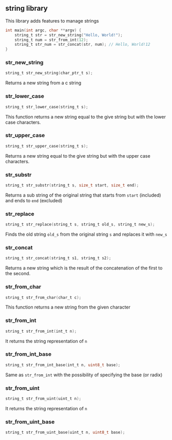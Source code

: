 ## string library
This library adds features to manage strings

```c
int main(int argc, char **argv) {
	string_t str = str_new_string("Hello, World!");
	string_t num = str_from_int(12);
	string_t str_num = str_concat(str, num); // Hello, World!12
}
```
### str_new_string
```c
string_t str_new_string(char_ptr_t s);
```
Returns a new string from a c string

### str_lower_case
```c
string_t str_lower_case(string_t s);
```
This function returns a new string equal to the give string but with the lower case characters.

### str_upper_case
```c
string_t str_upper_case(string_t s);
```
Returns a new string equal to the give string but with the upper case characters.

### str_substr
```c
string_t str_substr(string_t s, size_t start, size_t end);
```
Returns a sub string of the original string that starts from `start` (included) and ends to `end` (excluded)

### str_replace
```c
string_t str_replace(string_t s, string_t old_s, string_t new_s);
```
Finds the old string `old_s` from the original string `s` and replaces it with `new_s`

### str_concat
```c
string_t str_concat(string_t s1, string_t s2);
```
Returns a new string which is the result of the concatenation of the first to the second.

### str_from_char
```c
string_t str_from_char(char_t c);
```
This function returns a new string from the given character

### str_from_int
```c
string_t str_from_int(int_t n);
```
It returns the string representation of `n`

### str_from_int_base
```c
string_t str_from_int_base(int_t n, uint8_t base);
```
Same as `str_from_int` with the possibility of specifying the base (or radix)

### str_from_uint
```c
string_t str_from_uint(uint_t n);
```
It returns the string representation of `n`

### str_from_uint_base
```c
string_t str_from_uint_base(uint_t n, uint8_t base);
```